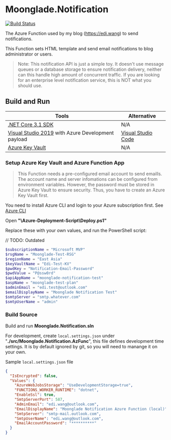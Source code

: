 # Moonglade.Notification

[![Build Status](https://dev.azure.com/ediwang/Edi-GitHub/_apis/build/status/EdiWang.Moonglade.Notification?branchName=master)](https://dev.azure.com/ediwang/Edi-GitHub/_build/latest?definitionId=69&branchName=master)

The Azure Function used by my blog (https://edi.wang) to send notifications.

This Function sets HTML template and send email notifications to blog administrator or users.

> Note: This notification API is just a simple toy. It doesn't use message queues or a database storage to ensure notification delivery, neither can this handle high amount of concurrent traffic. If you are looking for an enterprise level notification service, this is NOT what you should use.

## Build and Run

Tools | Alternative
--- | ---
[.NET Core 3.1 SDK](http://dot.net) | N/A
[Visual Studio 2019](https://visualstudio.microsoft.com/) with Azure Development payload| [Visual Studio Code](https://code.visualstudio.com/)
[Azure Key Vault](https://azure.microsoft.com/en-us/services/key-vault/) | N/A

### Setup Azure Key Vault and Azure Function App

> This Function needs a pre-configured email account to send emaills. The account name and server infomations can be configured from environment variables. However, the password must be stored in Azure Key Vault to ensure security. Thus, you have to create an Azure Key Vault first.

You need to install Azure CLI and login to your Azure subscription first. See [Azure CLI](https://docs.microsoft.com/en-us/cli/azure/?view=azure-cli-latest)

Open **"\Azure-Deployment-Script\Deploy.ps1"**

Replace these with your own values, and run the PowerShell script:

// TODO: Outdated

```powershell
$subscriptionName = "Microsoft MVP"
$rsgName = "Moonglade-Test-RSG"
$regionName = "East Asia"
$keyVaultName = "Edi-Test-KV"
$pwdKey = "Notification-Email-Password"
$pwdValue = "P@ssw0rd"
$apiAppName = "moonglade-notification-test"
$aspName = "moonglade-test-plan"
$adminEmail = "edi.test@outlook.com"
$emailDisplayName = "Moonglade Notification Test"
$smtpServer = "smtp.whatever.com"
$smtpUserName = "admin"
```

### Build Source

Build and run **Moonglade.Notification.sln**

For development, create ```local.settings.json``` under "**./src/Moonglade.Notification.AzFunc**", this file defines development time settings. It is by default ignored by git, so you will need to manange it on your own.

Sample ```local.settings.json``` file

```json
{
  "IsEncrypted": false,
  "Values": {
    "AzureWebJobsStorage": "UseDevelopmentStorage=true",
    "FUNCTIONS_WORKER_RUNTIME": "dotnet",
    "EnableSsl": true,
    "SmtpServerPort": 587,
    "AdminEmail": "edi.wang@outlook.com",
    "EmailDisplayName": "Moonglade Notification Azure Function (local)",
    "SmtpServer": "smtp-mail.outlook.com",
    "SmtpUserName": "edi.wang@outlook.com",
    "EmailAccountPassword": "**********" 
  }
}
```